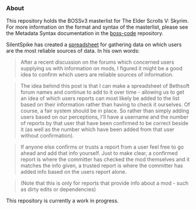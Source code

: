 ### About

This repository holds the BOSSv3 masterlist for The Elder Scrolls V: Skyrim. For more information on the format and syntax of the masterlist, please see the Metadata Syntax documentation in the [boss-code](https://github.com/boss-developers/boss-code) repository.

SilentSpike has created a [spreadsheet](https://docs.google.com/spreadsheet/ccc?key=0AgxujbKszmPOdHcwNnRXTGZmcjVUSXkxQUV4MUlINnc&usp=sharing) for gathering data on which users are the most reliable sources of data. In his own words:

> After a recent discussion on the forums which concerned users supplying us with information on mods, I figured it might be a good idea to confirm which users are reliable sources of information.

> The idea behind this post is that I can make a spreadsheet of Bethsoft forum names and continue to add to it over time - allowing us to get an idea of which users reports can most likely be added to the list based on their information rather than having to check it ourselves. Of course, a fair system should be in place. So rather than simply adding users based on our perceptions, I'll have a username and the number of reports by that user that have been confirmed to be correct beside it (as well as the number which have been added from that user without confirmation).

> If anyone else confirms or trusts a report from a user feel free to go ahead and add that info yourself. Just to make clear, a confirmed report is where the committer has checked the mod themselves and it matches the info given, a trusted report is where the committer has added info based on the users report alone.

> (Note that this is only for reports that provide info about a mod - such as dirty edits or dependencies)

This repository is currently a work in progress.

